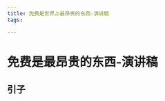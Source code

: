 ```yaml
---
title: 免费是世界上最昂贵的东西-演讲稿
tags:

---
```

# 免费是最昂贵的东西-演讲稿

## 引子

<!--stackedit_data:
eyJoaXN0b3J5IjpbMTY4Njg2MzExN119
-->